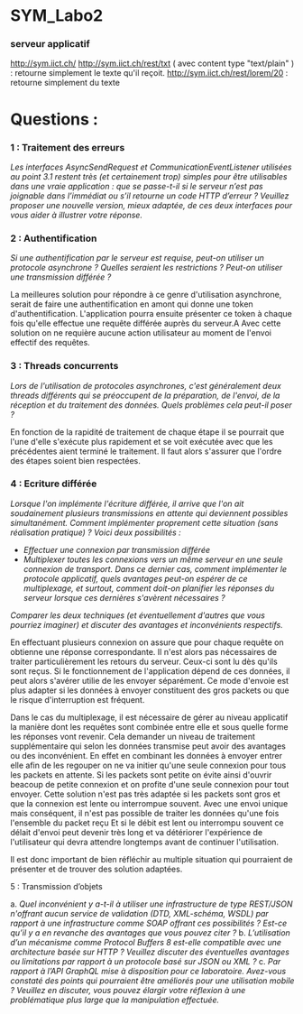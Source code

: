 # SYM\_Labo2

### serveur applicatif

http://sym.iict.ch/
http://sym.iict.ch/rest/txt ( avec content type "text/plain" ) : retourne simplement le texte qu'il reçoit.
http://sym.iict.ch/rest/lorem/20 : retourne simplement du texte



# Questions :

### 1 : Traitement des erreurs

*Les interfaces AsyncSendRequest et CommunicationEventListener utilisées au point 3.1 restent très
(et certainement trop) simples pour être utilisables dans une vraie application : que se passe-t-il si le
serveur n’est pas joignable dans l’immédiat ou s’il retourne un code HTTP d’erreur ? Veuillez proposer
une nouvelle version, mieux adaptée, de ces deux interfaces pour vous aider à illustrer votre réponse.*



### 2 :  Authentification

*Si une authentification par le serveur est requise, peut-on utiliser un protocole asynchrone ? Quelles
seraient les restrictions ? Peut-on utiliser une transmission différée ?*

La meilleures solution pour répondre à ce genre d'utilisation asynchrone, serait de faire une authentification en amont qui donne une token d'authentification. L'application pourra ensuite présenter ce token à chaque fois qu'elle effectue une requête différée auprès du serveur.A
Avec cette solution on ne requière aucune action utilisateur au moment de l'envoi effectif des requêtes.

### 3 : Threads concurrents

*Lors de l'utilisation de protocoles asynchrones, c'est généralement deux threads différents qui se
préoccupent de la préparation, de l'envoi, de la réception et du traitement des données. Quels
problèmes cela peut-il poser ?*

En fonction de la rapidité de traitement de chaque étape il se pourrait que l'une d'elle s'exécute plus rapidement et se voit exécutée avec que les précédentes aient terminé le traitement. Il faut alors s'assurer que l'ordre des étapes soient bien respectées.

### 4 : Ecriture différée

*Lorsque l'on implémente l'écriture différée, il arrive que l'on ait soudainement plusieurs transmissions
en attente qui deviennent possibles simultanément. Comment implémenter proprement cette
situation (sans réalisation pratique) ? Voici deux possibilités :*

- *Effectuer une connexion par transmission différée*
- *Multiplexer toutes les connexions vers un même serveur en une seule connexion de transport.
  Dans ce dernier cas, comment implémenter le protocole applicatif, quels avantages peut-on
  espérer de ce multiplexage, et surtout, comment doit-on planifier les réponses du serveur
  lorsque ces dernières s'avèrent nécessaires ?*

*Comparer les deux techniques (et éventuellement d'autres que vous pourriez imaginer) et discuter des
avantages et inconvénients respectifs.*

En effectuant plusieurs connexion on assure que pour chaque requête on obtienne une réponse correspondante. Il n'est alors pas nécessaires de traiter particulièrement les retours du serveur. Ceux-ci sont lu dès qu'ils sont reçus.
Si le fonctionnement de l'application dépend de ces données, il peut alors s'avérer utilie de les envoyer séparément. 
Ce mode d'envoie est plus adapter si les données à envoyer constituent des gros packets ou que le risque d'interruption est fréquent.

Dans le cas du multiplexage, il est nécessaire de gérer au niveau applicatif la manière dont les requêtes sont combinée entre elle et sous quelle forme les réponses vont revenir. Cela demander un niveau de traitement supplémentaire qui selon les données transmise peut avoir des avantages ou des inconvénient. 
En effet en combinant les données à envoyer entrer elle afin de les regouper on ne va initier qu'une seule connexion pour tous les packets en attente. Si les packets sont petite on évite ainsi d'ouvrir beacoup de petite connexion et on profite d'une seule connexion pour tout envoyer. 
Cette solution n'est pas très adaptée si les packets sont gros et que la connexion est lente ou interrompue souvent. Avec une envoi unique mais conséquent, il n'est pas possible de traiter les données qu'une fois l'ensemble du packet reçu Et si le débit est lent ou interrompu souvent ce délait d'envoi peut devenir très long et va détériorer l'expérience de l'utilisateur qui devra attendre longtemps  avant de continuer l'utilisation.

Il est donc important de bien réfléchir au multiple situation qui pourraient de présenter et de trouver des solution adaptées.



5 : Transmission d’objets

a. *Quel inconvénient y a-t-il à utiliser une infrastructure de type REST/JSON n'offrant aucun
service de validation (DTD, XML-schéma, WSDL) par rapport à une infrastructure comme SOAP
offrant ces possibilités ? Est-ce qu’il y a en revanche des avantages que vous pouvez citer ?*
b. *L’utilisation d’un mécanisme comme Protocol Buffers 8 est-elle compatible avec une
architecture basée sur HTTP ? Veuillez discuter des éventuelles avantages ou limitations par
rapport à un protocole basé sur JSON ou XML ?*
c. *Par rapport à l’API GraphQL mise à disposition pour ce laboratoire. Avez-vous constaté des
points qui pourraient être améliorés pour une utilisation mobile ? Veuillez en discuter, vous
pouvez élargir votre réflexion à une problématique plus large que la manipulation effectuée.*